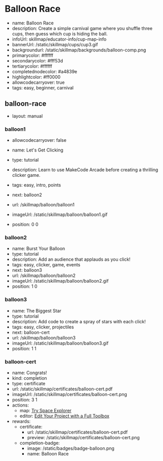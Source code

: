 # Balloon Race
* name: Balloon Race
* description: Create a simple carnival game where you shuffle three cups, then guess which cup is hiding the ball.
* infoUrl: skillmap/educator-info/cup-map-info
* bannerUrl: /static/skillmap/cups/cup3.gif
* backgroundurl: /static/skillmap/backgrounds/balloon-comp.png
* primarycolor: #ffffff
* secondarycolor: #fff53d
* tertiarycolor: #ffffff
* completednodecolor: #a4839e
* highlightcolor: #ff0000
* allowcodecarryover: true
* tags: easy, beginner, carnival


## balloon-race
* layout: manual


### balloon1
* allowcodecarryover: false

* name: Let's Get Clicking
* type: tutorial
* description: Learn to use MakeCode Arcade before creating a thrilling clicker game.
* tags: easy, intro, points
* next: balloon2
* url: /skillmap/balloon/balloon1
* imageUrl: /static/skillmap/balloon/balloon1.gif
* position: 0 0



### balloon2
* name: Burst Your Balloon
* type: tutorial
* description: Add an audience that applauds as you click!
* tags: easy, clicker, game, events
* next: balloon3
* url: /skillmap/balloon/balloon2
* imageUrl: /static/skillmap/balloon/balloon2.gif
* position: 1 0


### balloon3
* name: The Biggest Star
* type: tutorial
* description: Add code to create a spray of stars with each click!
* tags: easy, clicker, projectiles
* next: balloon-cert
* url: /skillmap/balloon/balloon3
* imageUrl: /static/skillmap/balloon/balloon3.gif
* position: 1 1




### balloon-cert
* name: Congrats!
* kind: completion
* type: certificate
* url: /static/skillmap/certificates/balloon-cert.pdf
* imageUrl: /static/skillmap/certificates/balloon-cert.png
* position: 3 1
* actions:
    * map: [Try Space Explorer](/skillmap/space)
    * editor: [Edit Your Project with a Full Toolbox](/)
* rewards:
    * certificate:
        * url: /static/skillmap/certificates/balloon-cert.pdf
        * preview: /static/skillmap/certificates/balloon-cert.png
    * completion-badge:
        * image: /static/badges/badge-balloon.png
        * name: Balloon Race



